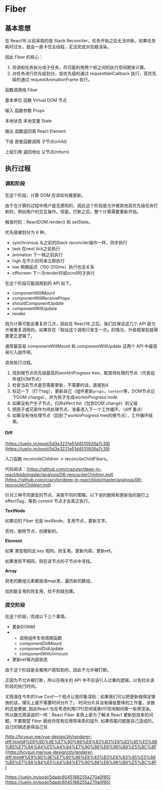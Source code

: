 # Fiber

## 基本思想

在 React16 以前采取的是 Stack Reconciler，任务开始之后无法中断。如果任务耗时过长，就会一直卡住主线程，无法完成浏览器渲染。

因此 Fiber 的核心：

1. 将调和任务拆分成子任务，尽可能利用两个帧之间的执行空闲期来计算。
2. 对任务进行优先级划分，低优先级的通过 requestIdelCallback 执行，高优先级的通过 requestAnimationFrame 执行。

函数调用栈 Fiber

基本单位 函数 Virtual DOM 节点

输入 函数参数 Props

本地状态 本地变量 State

输出 函数返回值 React Element

下级 嵌套函数调用 子节点\(child\)

上级引用 返回地址 父节点\(return\)

## 执行过程

### 调和阶段

在这个阶段，计算 DOM 应该如何被更新。

由于在计算的过程中用户是无感知的，因此这个阶段是允许被其他高优先级任务打断的，例如用户的交互操作。但是，打断之后，整个计算需要重新开始。

触发时机：ReactDOM.render\(\) 和 setState。

优先级被划分为 6 种。

* synchronous 与之前的Stack reconciler操作一样，同步执行
* task 在next tick之前执行
* animation 下一帧之前执行
* high 在不久的将来立即执行
* low 稍微延迟（100-200ms）执行也没关系
* offscreen 下一次render时或scroll时才执行

在这个阶段可能调用到的 API 如下。

* componentWillMount
* componentWillReceiveProps
* shouldComponentUpdate
* componentWillUpdate
* render

因为计算可能会重复好几次，因此在 React16 之后，我们应保证这几个 API 是允许被重复调用的。如果存在「假设这个调用只发生一次」的情况，升级框架前就需要更正逻辑了。

通常最容易 componentWillMount 和 componentWillUpdate 这两个 API 中最容易引入副作用。

具体执行过程。

1. 找到根节点优先级最高的workInProgress tree，取其待处理的节点（代表组件或DOM节点）
2. 检查当前节点是否需要更新，不需要的话，直接到4
3. 标记一下（打个tag），更新自己（组件更新`props`，`context`等，DOM节点记下DOM change），并为孩子生成workInProgress node
4. 如果没有产生子节点，归并effect list（包含DOM change）到父级
5. 把孩子或兄弟作为待处理节点，准备进入下一个工作循环。（diff 重点）
6. 如果没有待处理节点（回到了workInProgress tree的根节点），工作循环结束。

#### Diff

[https://juejin.im/post/5d3e3231e51d4510926a7c39](https://juejin.im/post/5d3e3231e51d4510926a7c39)

入口函数 reconcileChildren -&gt; reconcileChildFibers。

代码阅读：[https://github.com/crazylxr/deep-in-react/blob/master/analysis/06-rencocilerChildren.md](https://github.com/crazylxr/deep-in-react/blob/master/analysis/06-rencocilerChildren.md)

针对三种不同类型的节点，采取不同的策略。以下说的删除和更新指的是打上 effectTag，等到 commit 节点才会真正执行。

**TextNode**

如果旧的 Fiber 也是 textNode，复用节点，更新文字。

否则，删除节点，创建新的。

**Element**

如果 类型相同且 key 相同，则复用，更新内容，更新ref。

如果类型不相同，则在该节点的子节点中寻找。

**Array**

把老的数组元素都放进map里，遍历新的数组。

找到能复用的则复用，找不到就创建。

### 提交阶段

在这个阶段，完成以下三个事情。

* 更新DOM树
* * 调用组件生命周期函数
  * componentDidMount
  * componentDidUpdate
  * componentWillUnmount
* 更新ref等内部状态

由于这个阶段是会被用户感知到的，因此不允许被打断。

正因为不允许被打断，所以在相关的 API 中不应该引入过重的逻辑，以免拉长该阶段的执行时间。

尤雨溪在今年的Vue Conf一个观点让我印象深刻：如果我们可以把更新做得足够快的话，理论上就不需要时间分片了。 时间分片并没有降低整体的工作量，该做的还是要做, 因此React 也在考虑利用CPU空闲或者I/O空闲期间做一些预渲染。所以跟尤雨溪说的一样：React Fiber 本质上是为了解决 React 更新低效率的问题，不要期望 Fiber 能给你现有应用带来质的提升, 如果性能问题是自己造成的，自己的锅还是得自己背.

[http://hcysun.me/vue-design/zh/renderer-diff.html\#%E9%9D%9E%E7%90%86%E6%83%B3%E6%83%85%E5%86%B5%E7%9A%84%E5%A4%84%E7%90%86%E6%96%B9%E5%BC%8F](http://hcysun.me/vue-design/zh/renderer-diff.html#%E9%9D%9E%E7%90%86%E6%83%B3%E6%83%85%E5%86%B5%E7%9A%84%E5%A4%84%E7%90%86%E6%96%B9%E5%BC%8F)

[https://juejin.im/post/5dadc6045188255a270a0f85](https://juejin.im/post/5dadc6045188255a270a0f85)

